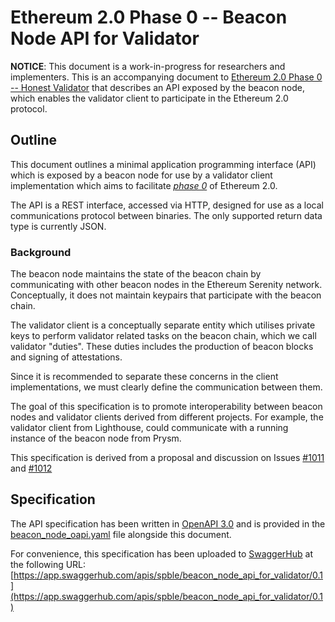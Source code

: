 # Ethereum 2.0 Phase 0 -- Beacon Node API for Validator

__NOTICE__: This document is a work-in-progress for researchers and implementers. This is an accompanying document to [Ethereum 2.0 Phase 0 -- Honest Validator](0_beacon-chain-validator.md) that describes an API exposed by the beacon node, which enables the validator client to participate in the Ethereum 2.0 protocol.

## Outline

This document outlines a minimal application programming interface (API) which is exposed by a beacon node for use by a validator client implementation which aims to facilitate [_phase 0_](../../README.md#phase-0) of Ethereum 2.0.

The API is a REST interface, accessed via HTTP, designed for use as a local communications protocol between binaries. The only supported return data type is currently JSON.

###  Background
The beacon node maintains the state of the beacon chain by communicating with other beacon nodes in the Ethereum Serenity network. Conceptually, it does not maintain keypairs that participate with the beacon chain.

The validator client is a conceptually separate entity which utilises private keys to perform validator related tasks on the beacon chain, which we call validator "duties". These duties includes the production of beacon blocks and signing of attestations.

Since it is recommended to separate these concerns in the client implementations, we must clearly define the communication between them.

The goal of this specification is to promote interoperability between beacon nodes and validator clients derived from different projects. For example, the validator client from Lighthouse, could communicate with a running instance of the beacon node from Prysm.

This specification is derived from a proposal and discussion on Issues [#1011](https://github.com/ethereum/eth2.0-specs/issues/1011) and [#1012](https://github.com/ethereum/eth2.0-specs/issues/1012)


## Specification 

The API specification has been written in [OpenAPI 3.0](https://swagger.io/docs/specification/about/) and is provided in the [beacon_node_oapi.yaml](beacon_node_oapi.yaml) file alongside this document.

For convenience, this specification has been uploaded to [SwaggerHub](https://swagger.io/tools/swaggerhub/) at the following URL:
[https://app.swaggerhub.com/apis/spble/beacon_node_api_for_validator/0.1](https://app.swaggerhub.com/apis/spble/beacon_node_api_for_validator/0.1)
